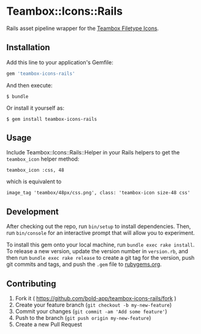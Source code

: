 # Teambox::Icons::Rails

Rails asset pipeline wrapper for the [Teambox Filetype
Icons](pic://github.com/teambox/Free-file-icons).

## Installation

Add this line to your application's Gemfile:

```ruby
gem 'teambox-icons-rails'
```

And then execute:

    $ bundle

Or install it yourself as:

    $ gem install teambox-icons-rails

## Usage

Include Teambox::Icons::Rails::Helper in your Rails helpers to get the
`teambox_icon` helper method:

    teambox_icon :css, 48

which is equivalent to

    image_tag 'teambox/48px/css.png', class: 'teambox-icon size-48 css'



## Development

After checking out the repo, run `bin/setup` to install dependencies. Then, run `bin/console` for an interactive prompt that will allow you to experiment.

To install this gem onto your local machine, run `bundle exec rake install`. To release a new version, update the version number in `version.rb`, and then run `bundle exec rake release` to create a git tag for the version, push git commits and tags, and push the `.gem` file to [rubygems.org](https://rubygems.org).

## Contributing

1. Fork it ( https://github.com/bold-app/teambox-icons-rails/fork )
2. Create your feature branch (`git checkout -b my-new-feature`)
3. Commit your changes (`git commit -am 'Add some feature'`)
4. Push to the branch (`git push origin my-new-feature`)
5. Create a new Pull Request

